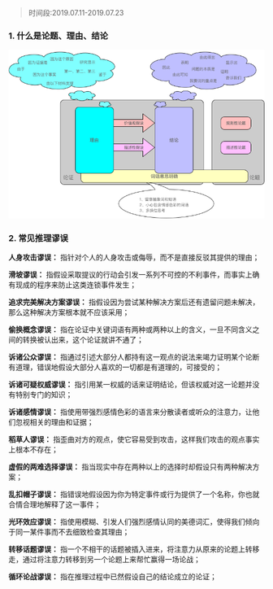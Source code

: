> 时间段:2019.07.11-2019.07.23

### 1. 什么是论题、理由、结论

![overview](/images/read_notes/学会提问.png)

### 2. 常见推理谬误

**人身攻击谬误：** 指针对个人的人身攻击或侮辱，而不是直接反驳其提供的理由；

**滑坡谬误：** 指假设采取提议的行动会引发一系列不可控的不利事件，而事实上确有现成的程序来防止这类连锁事件发生；

**追求完美解决方案谬误：** 指假设因为尝试某种解决方案后还有遗留问题未解决，那么这种解决方案根本就不应该采用；

**偷换概念谬误：** 指在论证中关键词语有两种或两种以上的含义，一旦不同含义之间的转换被认出来，这个论证就讲不通了；

**诉诸公众谬误：** 指通过引述大部分人都持有这一观点的说法来竭力证明某个论断有道理，错误地假设大部分人喜欢的一切都是有道理的，可接受的；

**诉诸可疑权威谬误：** 指引用某一权威的话来证明结论，但该权威对这一论题并没有特别专门的知识；

**诉诸感情谬误：** 指使用带强烈感情色彩的语言来分散读者或听众的注意力，让他们忽视相关的理由和证据；

**稻草人谬误：** 指歪曲对方的观点，使它容易受到攻击，这样我们攻击的观点事实上根本不存在；

**虚假的两难选择谬误：** 指当现实中存在两种以上的选择时却假设只有两种解决方案；

**乱扣帽子谬误：** 指错误地假设因为你为特定事件或行为提供了一个名称，你也就合情合理地解释了这一事件；

**光环效应谬误：** 指使用模糊、引发人们强烈感情认同的美德词汇，使得我们倾向于同一某件事而不去细致检查其理由；

**转移话题谬误：** 指一个不相干的话题被插入进来，将注意力从原来的论题上转移走，通过将注意力转移到另一个论题上来帮忙赢得一场论战；

**循环论战谬误：** 指在推理过程中已然假设自己的结论成立的论证；
